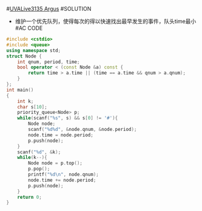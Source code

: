 #[UVALive3135 Argus](https://vjudge.net/problem/UVALive-3135)
#SOLUTION
+ 维护一个优先队列，使得每次的得以快速找出最早发生的事件，队头time最小
#AC CODE
```c++
#include <cstdio>
#include <queue>
using namespace std;
struct Node {
    int qnum, period, time;
    bool operator < (const Node &a) const {
        return time > a.time || (time == a.time && qnum > a.qnum);
    }   
};
int main()
{
    int k;
    char s[10];
    priority_queue<Node> p;
    while(scanf("%s", s) && s[0] != '#'){
        Node node;
        scanf("%d%d", &node.qnum, &node.period);
        node.time = node.period;
        p.push(node);
    }
    scanf("%d", &k);
    while(k--){
        Node node = p.top();
        p.pop();
        printf("%d\n", node.qnum);
        node.time += node.period;
        p.push(node);
    }
    return 0;
}
```
